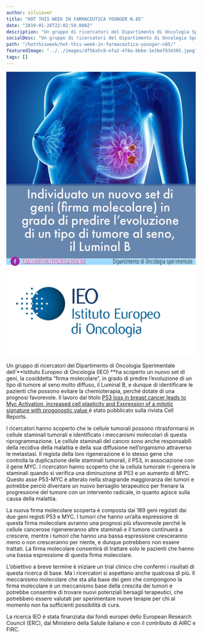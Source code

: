 ```yaml
---
author: silviaver
title: "HOT THIS WEEK IN FARMACEUTICA YOUNGER N.85"
date: "2019-01-26T22:02:59.000Z"
description: "Un gruppo di ricercatori del Dipartimento di Oncologia Sperimentale dell’Istituto Europeo di Oncologia ha scoperto un nuovo set di geni, una cosiddetta “firma molecolare”, in grado di predire l’evoluzione di un tipo di tumore al seno molto diffuso, il Luminal B, e dunque di identificare le pazienti che possono evitare la chemioterapia, perché avranno comunque una prognosi favorevole. Il lavoro dal titolo P53 loss in breast cancer leads to Myc Activation, increased cell plasticity and Expression of a mitotic signature with progonostic value è pubblicato oggi sulla rivista Cell Reports. "
socialDesc: "Un gruppo di ricercatori del Dipartimento di Oncologia Sperimentale dell’Istituto Europeo di Oncologia ha scoperto un nuovo set di geni, una cosiddetta “firma molecolare”, in grado di predire l’evoluzione di un tipo di tumore al seno molto diffuso, il Luminal B, e dunque di identificare le pazienti che possono evitare la chemioterapia, perché avranno comunque una prognosi favorevole. Il lavoro dal titolo P53 loss in breast cancer leads to Myc Activation, increased cell plasticity and Expression of a mitotic signature with progonostic value è pubblicato oggi sulla rivista Cell Reports. "
path: "/hotthisweek/hot-this-week-in-farmaceutica-younger-n85/"
featuredImage: "../../images/df56a5c8-efa2-4f8a-bbbe-1e1bef834395.jpeg"
tags: []
---
```


![null](../../images/df56a5c8-efa2-4f8a-bbbe-1e1bef834395.jpeg)

Un gruppo di ricercatori del Dipartimento di Oncologia Sperimentale dell’**Istituto Europeo di Oncologia (IEO) **ha scoperto un nuovo set di geni, la cosiddetta “firma molecolare”, in grado di predire l’evoluzione di un tipo di tumore al seno molto diffuso, il Luminal B, e dunque di identificare le pazienti che possono evitare la chemioterapia, perché dotate di una prognosi favorevole. Il lavoro dal titolo [P53 loss in breast cancer leads to Myc Activation, increased cell plasticity and Expression of a mitotic signature with progonostic value ](https://www.sciencedirect.com/science/article/pii/S2211124718320163)è stato pubblicato sulla rivista Cell Reports.

I ricercatori hanno scoperto che le cellule tumorali possono ritrasformarsi in cellule staminali tumorali e identificato i meccanismi molecolari di questa riprogrammazione. Le cellule staminali del cancro sono anche responsabili della recidiva della malattia e della sua diffusione nell’organismo attraverso le metastasi. Il regista della loro rigenerazione è lo stesso gene che controlla la duplicazione delle staminali tumorali, il P53, in associazione con il gene MYC. I ricercatori hanno scoperto che la cellula tumorale ri-genera le staminali quando si verifica una diminuzione di P53 e un aumento di MYC. Questo asse P53-MYC è alterato nella stragrande maggioranza dei tumori e potrebbe perciò diventare un nuovo bersaglio terapeutico per frenare la progressione del tumore con un intervento radicale, in quanto agisce sulla causa della malattia.

La nuova firma molecolare scoperta è composta dai 189 geni regolati dai due geni registi P53 e MYC. I tumori che hanno un’alta espressione di questa firma molecolare avranno una prognosi più sfavorevole perché le cellule cancerose rigenereranno altre staminali e il tumore continuerà a crescere, mentre i tumori che hanno una bassa espressione cresceranno meno o non cresceranno per niente, e dunque potrebbero non essere trattati. La firma molecolare consentirà di trattare solo le pazienti che hanno una bassa espressione di questa firma molecolare.

L’obiettivo a breve termine è iniziare un trial clinico che confermi i risultati di questa ricerca di base. Ma i ricercatori si aspettano anche qualcosa di più. Il meccanismo molecolare che sta alla base dei geni che compongono la firma molecolare è un meccanismo base della crescita dei tumori e potrebbe consentire di trovare nuovi potenziali bersagli terapeutici, che potrebbero essere valutati per sperimentare nuove terapie per chi al momento non ha sufficienti possibilità di cura.

La ricerca IEO è stata finanziata dai fondi europei dello European Research Council (ERC), dal Ministero della Salute italiano e con il contributo di AIRC e FIRC.
